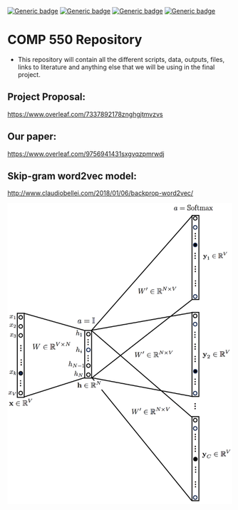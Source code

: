 [![Generic badge](https://img.shields.io/badge/COMP_550_Final_Project-Building-blue.svg)](https://shields.io/)
[![Generic badge](https://img.shields.io/badge/Contributors-3-<COLOR>.svg)](https://shields.io/)
[![Generic badge](https://img.shields.io/badge/COMP550-Natural_Language_Processing-red.svg)](https://shields.io/)
[![Generic badge](https://img.shields.io/badge/Neat_level-OVER_9000-green.svg)](https://shields.io/)

# COMP 550 Repository 
- This repository will contain all the different scripts, data, outputs, files, links to literature and anything else that we will be using in the final project. 

## Project Proposal: 

https://www.overleaf.com/7337892178znghgjtmvzvs

## Our paper: 

https://www.overleaf.com/9756941431sxgvqzpmrwdj

## Skip-gram word2vec model: 

http://www.claudiobellei.com/2018/01/06/backprop-word2vec/

![](figs/Skipgram.png)
